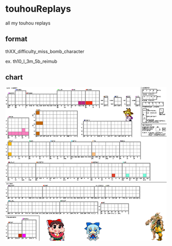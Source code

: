 # touhouReplays
all my touhou replays

## format
thXX_difficulty_miss_bomb_character

ex. th10_l_3m_5b_reimub

## chart
<img src="1cc.png">

